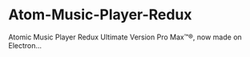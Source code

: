 # Atom-Music-Player-Redux
Atomic Music Player Redux Ultimate Version Pro Max™®, now made on Electron...
